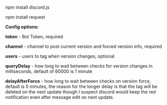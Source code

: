npm install discord.js

npm install request

**Config options:**

**token** - Bot Token, required

**channel** - channel to post current version and forced version info, required

**users** - users to tag when version changes, optional

**queryDelay** - how long to wait between checks for version changes in milliseconds, default of 60000 is 1 minute

**delayAfterForce** - how long to wait between checks on version force, default is 5 minutes, the reason for the longer delay is that the tag will be deleted on the next update though I suspect discord would keep the red notification even after message edit on next update.
